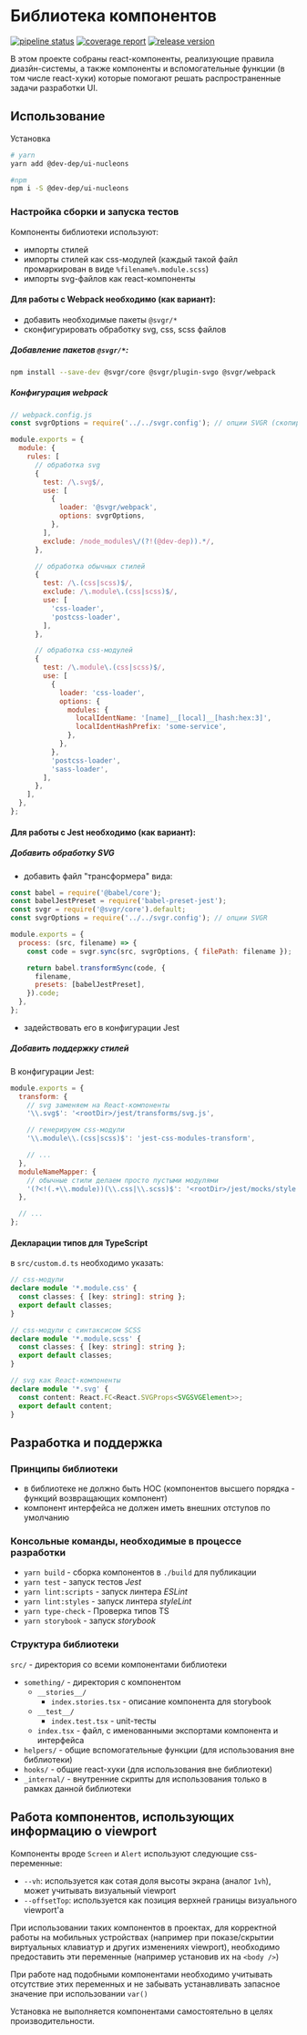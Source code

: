 # Библиотека компонентов

[![pipeline status](https://gitlab.sima-land.ru/dev-dep/dev/packages/ui-nucleons/badges/master/pipeline.svg)](https://gitlab.sima-land.ru/dev-dep/dev/packages/ui-nucleons/pipelines)
[![coverage report](https://gitlab.sima-land.ru/dev-dep/dev/packages/ui-nucleons/badges/master/coverage.svg?job=test)](https://gitlab.sima-land.ru/dev-dep/dev/packages/ui-nucleons/commits/master)
[![release version](https://gitlab.sima-land.ru/dev-dep/dev/packages/ui-nucleons/-/jobs/artifacts/master/raw/release-version.svg?job=badge_release)](https://gitlab.sima-land.ru/dev-dep/dev/packages/ui-nucleons/-/tags)

В этом проекте собраны react-компоненты, реализующие правила диазйн-системы, а также компоненты и вспомогательные функции (в том числе react-хуки) которые помогают решать распространенные задачи разработки UI.

## Использование

Установка
```bash
# yarn
yarn add @dev-dep/ui-nucleons

#npm
npm i -S @dev-dep/ui-nucleons
```

### Настройка сборки и запуска тестов
Компоненты библиотеки используют:
- импорты стилей
- импорты стилей как css-модулей (каждый такой файл промаркирован в виде `%filename%.module.scss`)
- импорты svg-файлов как react-компоненты

#### Для работы с Webpack необходимо (как вариант):
- добавить необходимые пакеты `@svgr/*`
- сконфигурировать обработку svg, css, scss файлов

##### Добавление пакетов `@svgr/*`:
```bash
npm install --save-dev @svgr/core @svgr/plugin-svgo @svgr/webpack
```

##### Конфигурация webpack
```js
// webpack.config.js
const svgrOptions = require('../../svgr.config'); // опции SVGR (скопировать из данного проекта)

module.exports = {
  module: {
    rules: [
      // обработка svg
      {
        test: /\.svg$/,
        use: [
          {
            loader: '@svgr/webpack',
            options: svgrOptions,
          },
        ],
        exclude: /node_modules\/(?!(@dev-dep)).*/,
      },

      // обработка обычных стилей
      {
        test: /\.(css|scss)$/,
        exclude: /\.module\.(css|scss)$/,
        use: [
          'css-loader',
          'postcss-loader',
        ],
      },

      // обработка css-модулей
      {
        test: /\.module\.(css|scss)$/,
        use: [
          {
            loader: 'css-loader',
            options: {
              modules: {
                localIdentName: '[name]__[local]__[hash:hex:3]',
                localIdentHashPrefix: 'some-service',
              },
            },
          },
          'postcss-loader',
          'sass-loader',
        ],
      },
    ],
  },
};
```

#### Для работы с Jest необходимо (как вариант):

##### Добавить обработку SVG

- добавить файл "трансформера" вида:
```js
const babel = require('@babel/core');
const babelJestPreset = require('babel-preset-jest');
const svgr = require('@svgr/core').default;
const svgrOptions = require('../../svgr.config'); // опции SVGR

module.exports = {
  process: (src, filename) => {
    const code = svgr.sync(src, svgrOptions, { filePath: filename });

    return babel.transformSync(code, {
      filename,
      presets: [babelJestPreset],
    }).code;
  },
};
```
- задействовать его в конфигурации Jest

##### Добавить поддержку стилей

В конфигурации Jest:
```js
module.exports = {
  transform: {
    // svg заменяем на React-компоненты
    '\\.svg$': '<rootDir>/jest/transforms/svg.js',

    // генерируем css-модули
    '\\.module\\.(css|scss)$': 'jest-css-modules-transform',

    // ...
  },
  moduleNameMapper: {
    // обычные стили делаем просто пустыми модулями
    '(?<!(.+\\.module))(\\.css|\\.scss)$': '<rootDir>/jest/mocks/style.js',
  },

  // ...
};
```

#### Декларации типов для TypeScript

в `src/custom.d.ts` необходимо указать:

```ts
// css-модули
declare module '*.module.css' {
  const classes: { [key: string]: string };
  export default classes;
}

// css-модули с синтаксисом SCSS
declare module '*.module.scss' {
  const classes: { [key: string]: string };
  export default classes;
}

// svg как React-компоненты
declare module '*.svg' {
  const content: React.FC<React.SVGProps<SVGSVGElement>>;
  export default content;
}
```

## Разработка и поддержка

### Принципы библиотеки

- в библиотеке не должно быть HOC (компонентов высшего порядка - функций возвращающих компонент)
- компонент интерфейса не должен иметь внешних отступов по умолчанию

### Консольные команды, необходимые в процессе разработки
* ```yarn build``` - сборка компонентов в `./build` для публикации
* ```yarn test``` - запуск тестов *Jest*
* ```yarn lint:scripts``` - запуск линтера *ESLint*
* ```yarn lint:styles``` - запуск линтера *styleLint*
* ```yarn type-check``` - Проверка типов TS
* ```yarn storybook``` - запуск *storybook*

### Структура библиотеки

`src/` - директория со всеми компонентами библиотеки
* `something/` - директория с компонентом
    * `__stories__/`
        * `index.stories.tsx` - описание компонента для storybook
    * `__test__/`
        * `index.test.tsx` - unit-тесты
    * `index.tsx` - файл, с именованными экспортами компонента и интерфейса
* `helpers/` - общие вспомогательные функции (для использования вне библиотеки)
* `hooks/` - общие react-хуки (для использования вне библиотеки)
* `_internal/` - внутренние скрипты для использования только в рамках данной библиотеки

## Работа компонентов, использующих информацию о viewport

Компоненты вроде `Screen` и `Alert` используют следующие css-переменные:

- `--vh`: используется как сотая доля высоты экрана (аналог `1vh`), может учитывать визуальный viewport
- `--offsetTop`: используется как позиция верхней границы визуального viewport'а

При использовании таких компонентов в проектах, для корректной работы на мобильных устройствах (например при показе/скрытии виртуальных клавиатур и других изменениях viewport), необходимо предоставить эти переменные (например установив их на `<body />`)

При работе над подобными компонентами необходимо учитывать отсутствие этих переменных и не забывать устанавливать запасное значение при использовании `var()`

Установка не выполняется компонентами самостоятельно в целях производительности.
